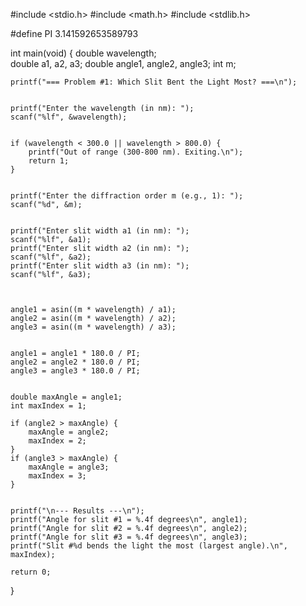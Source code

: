 #include <stdio.h>
#include <math.h>
#include <stdlib.h>

#define PI 3.141592653589793

int main(void) {
    double wavelength;  
    double a1, a2, a3; 
    double angle1, angle2, angle3;
    int m;              

    printf("=== Problem #1: Which Slit Bent the Light Most? ===\n");

    
    printf("Enter the wavelength (in nm): ");
    scanf("%lf", &wavelength);

    
    if (wavelength < 300.0 || wavelength > 800.0) {
        printf("Out of range (300-800 nm). Exiting.\n");
        return 1; 
    }

    
    printf("Enter the diffraction order m (e.g., 1): ");
    scanf("%d", &m);

    
    printf("Enter slit width a1 (in nm): ");
    scanf("%lf", &a1);
    printf("Enter slit width a2 (in nm): ");
    scanf("%lf", &a2);
    printf("Enter slit width a3 (in nm): ");
    scanf("%lf", &a3);

    
   
    angle1 = asin((m * wavelength) / a1);
    angle2 = asin((m * wavelength) / a2);
    angle3 = asin((m * wavelength) / a3);

    
    angle1 = angle1 * 180.0 / PI;
    angle2 = angle2 * 180.0 / PI;
    angle3 = angle3 * 180.0 / PI;

    
    double maxAngle = angle1;
    int maxIndex = 1;

    if (angle2 > maxAngle) {
        maxAngle = angle2;
        maxIndex = 2;
    }
    if (angle3 > maxAngle) {
        maxAngle = angle3;
        maxIndex = 3;
    }

    
    printf("\n--- Results ---\n");
    printf("Angle for slit #1 = %.4f degrees\n", angle1);
    printf("Angle for slit #2 = %.4f degrees\n", angle2);
    printf("Angle for slit #3 = %.4f degrees\n", angle3);
    printf("Slit #%d bends the light the most (largest angle).\n", maxIndex);

    return 0;
}
